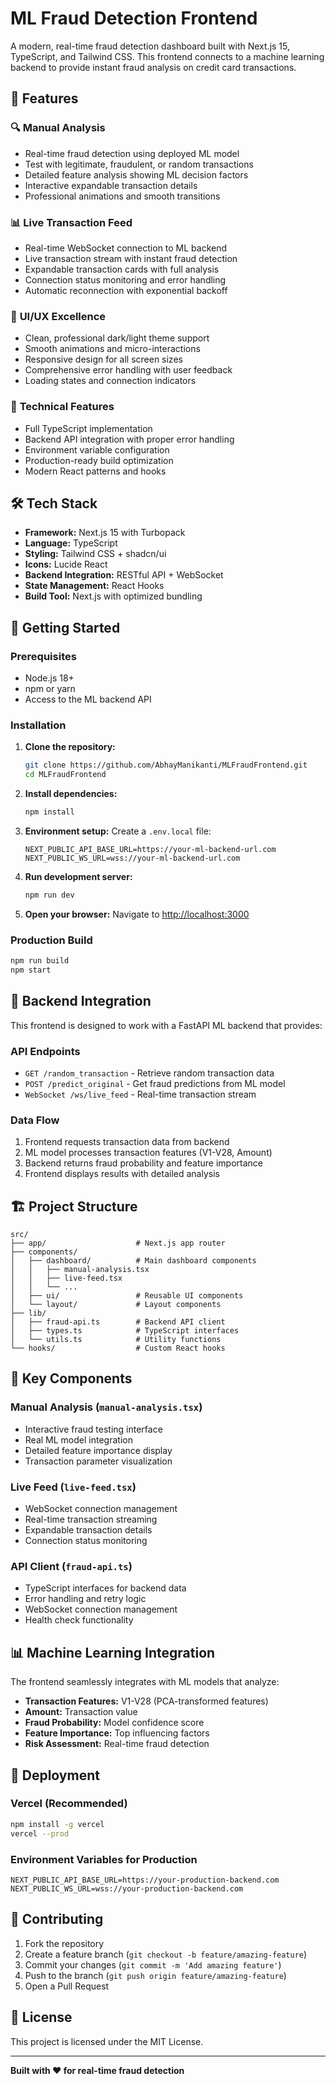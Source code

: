 # ML Fraud Detection Frontend

A modern, real-time fraud detection dashboard built with Next.js 15, TypeScript, and Tailwind CSS. This frontend connects to a machine learning backend to provide instant fraud analysis on credit card transactions.

## 🚀 Features

### 🔍 **Manual Analysis**
- Real-time fraud detection using deployed ML model
- Test with legitimate, fraudulent, or random transactions
- Detailed feature analysis showing ML decision factors
- Interactive expandable transaction details
- Professional animations and smooth transitions

### 📊 **Live Transaction Feed**
- Real-time WebSocket connection to ML backend
- Live transaction stream with instant fraud detection
- Expandable transaction cards with full analysis
- Connection status monitoring and error handling
- Automatic reconnection with exponential backoff

### 🎨 **UI/UX Excellence**
- Clean, professional dark/light theme support
- Smooth animations and micro-interactions
- Responsive design for all screen sizes
- Comprehensive error handling with user feedback
- Loading states and connection indicators

### 🔧 **Technical Features**
- Full TypeScript implementation
- Backend API integration with proper error handling
- Environment variable configuration
- Production-ready build optimization
- Modern React patterns and hooks

## 🛠 Tech Stack

- **Framework:** Next.js 15 with Turbopack
- **Language:** TypeScript
- **Styling:** Tailwind CSS + shadcn/ui
- **Icons:** Lucide React
- **Backend Integration:** RESTful API + WebSocket
- **State Management:** React Hooks
- **Build Tool:** Next.js with optimized bundling

## 🚦 Getting Started

### Prerequisites
- Node.js 18+ 
- npm or yarn
- Access to the ML backend API

### Installation

1. **Clone the repository:**
   ```bash
   git clone https://github.com/AbhayManikanti/MLFraudFrontend.git
   cd MLFraudFrontend
   ```

2. **Install dependencies:**
   ```bash
   npm install
   ```

3. **Environment setup:**
   Create a `.env.local` file:
   ```env
   NEXT_PUBLIC_API_BASE_URL=https://your-ml-backend-url.com
   NEXT_PUBLIC_WS_URL=wss://your-ml-backend-url.com
   ```

4. **Run development server:**
   ```bash
   npm run dev
   ```

5. **Open your browser:**
   Navigate to [http://localhost:3000](http://localhost:3000)

### Production Build

```bash
npm run build
npm start
```

## 📡 Backend Integration

This frontend is designed to work with a FastAPI ML backend that provides:

### API Endpoints
- `GET /random_transaction` - Retrieve random transaction data
- `POST /predict_original` - Get fraud predictions from ML model
- `WebSocket /ws/live_feed` - Real-time transaction stream

### Data Flow
1. Frontend requests transaction data from backend
2. ML model processes transaction features (V1-V28, Amount)
3. Backend returns fraud probability and feature importance
4. Frontend displays results with detailed analysis

## 🏗 Project Structure

```
src/
├── app/                    # Next.js app router
├── components/
│   ├── dashboard/          # Main dashboard components
│   │   ├── manual-analysis.tsx
│   │   ├── live-feed.tsx
│   │   └── ...
│   ├── ui/                 # Reusable UI components
│   └── layout/             # Layout components
├── lib/
│   ├── fraud-api.ts        # Backend API client
│   ├── types.ts            # TypeScript interfaces
│   └── utils.ts            # Utility functions
└── hooks/                  # Custom React hooks
```

## 🎯 Key Components

### Manual Analysis (`manual-analysis.tsx`)
- Interactive fraud testing interface
- Real ML model integration
- Detailed feature importance display
- Transaction parameter visualization

### Live Feed (`live-feed.tsx`)
- WebSocket connection management
- Real-time transaction streaming
- Expandable transaction details
- Connection status monitoring

### API Client (`fraud-api.ts`)
- TypeScript interfaces for backend data
- Error handling and retry logic
- WebSocket connection management
- Health check functionality

## 📊 Machine Learning Integration

The frontend seamlessly integrates with ML models that analyze:

- **Transaction Features:** V1-V28 (PCA-transformed features)
- **Amount:** Transaction value
- **Fraud Probability:** Model confidence score
- **Feature Importance:** Top influencing factors
- **Risk Assessment:** Real-time fraud detection

## 🚀 Deployment

### Vercel (Recommended)
```bash
npm install -g vercel
vercel --prod
```

### Environment Variables for Production
```env
NEXT_PUBLIC_API_BASE_URL=https://your-production-backend.com
NEXT_PUBLIC_WS_URL=wss://your-production-backend.com
```

## 🤝 Contributing

1. Fork the repository
2. Create a feature branch (`git checkout -b feature/amazing-feature`)
3. Commit your changes (`git commit -m 'Add amazing feature'`)
4. Push to the branch (`git push origin feature/amazing-feature`)
5. Open a Pull Request

## 📄 License

This project is licensed under the MIT License.

---

**Built with ❤️ for real-time fraud detection**
